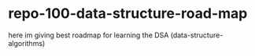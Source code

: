 # repo-100-data-structure-road-map
here im giving best roadmap for learning the DSA (data-structure-algorithms)
